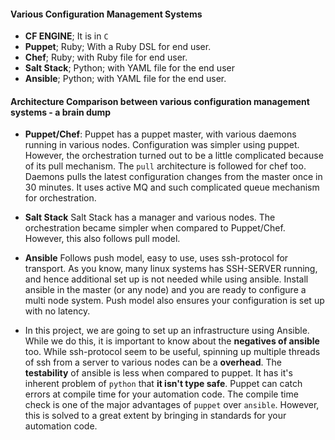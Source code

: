 #### Various Configuration Management Systems
* **CF ENGINE**; It is in `C`
* **Puppet**; Ruby; With a Ruby DSL for end user.
* **Chef**; Ruby; with Ruby file for end user.
* **Salt Stack**; Python; with YAML file for the end user
* **Ansible**; Python; with YAML file for the end user.

#### Architecture Comparison between various configuration management systems - a brain dump

* **Puppet/Chef**: Puppet has  a puppet master, with various daemons running in various nodes. Configuration was simpler using puppet. However, the orchestration turned out to be a little complicated because of its pull mechanism. The `pull` architecture is followed for chef too. Daemons pulls the latest configuration changes from the master once in 30 minutes. It uses active MQ and such complicated queue mechanism for orchestration.

* **Salt Stack** Salt Stack has a manager and various nodes. The orchestration became simpler when compared to Puppet/Chef. However, this also follows pull model.


* **Ansible** Follows push model, easy to use, uses ssh-protocol for transport. As you know, many linux systems has SSH-SERVER running, and hence additional set up is not needed while using ansible. Install ansible in the master (or any node) and you are ready to configure a multi node system. Push model also ensures your configuration is set up with no latency.

* In this project, we are going to set up an infrastructure using Ansible. While we do this, it is important to know about the **negatives of ansible** too. While ssh-protocol seem to be useful, spinning up multiple threads of ssh from a server to various nodes can be a **overhead**. The **testability** of ansible is less when compared to puppet. It has it's inherent problem of `python` that **it isn't type safe**. Puppet can catch errors at compile time for your automation code. The compile time check is one of the major advantages of `puppet` over `ansible`. However, this is solved to a great extent by bringing in standards for your automation code.
